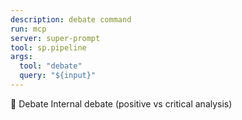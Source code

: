 ```yaml
---
description: debate command
run: mcp
server: super-prompt
tool: sp.pipeline
args:
  tool: "debate"
  query: "${input}"
---
```


💬 Debate
Internal debate (positive vs critical analysis)
